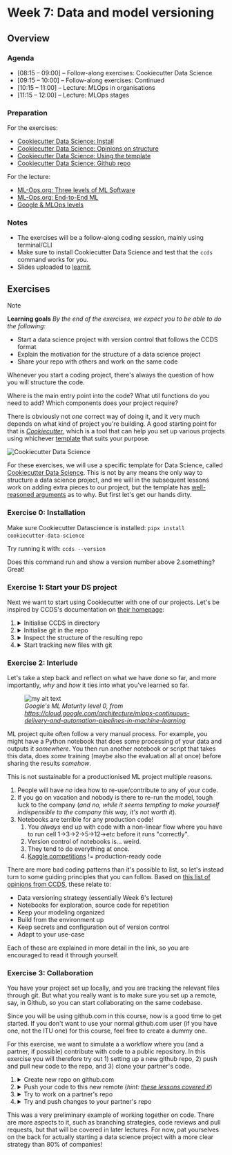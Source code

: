 # Week 7: Data and model versioning

## Overview

### Agenda

 * [08:15 – 09:00] – Follow-along exercises: Cookiecutter Data Science
 * [09:15 – 10:00] – Follow-along exercises: Continued
 * [10:15 – 11:00] – Lecture: MLOps in organisations
 * [11:15 – 12:00] – Lecture: MLOps stages

### Preparation

For the exercises:

* [Cookiecutter Data Science: Install](https://cookiecutter-data-science.drivendata.org/)
* [Cookiecutter Data Science: Opinions on structure](https://cookiecutter-data-science.drivendata.org/opinions/)
* [Cookiecutter Data Science: Using the template](https://cookiecutter-data-science.drivendata.org/using-the-template/)
* [Cookiecutter Data Science: Github repo](https://github.com/drivendataorg/cookiecutter-data-science)

For the lecture:

* [ML-Ops.org: Three levels of ML Software](https://ml-ops.org/content/three-levels-of-ml-software)
* [ML-Ops.org: End-to-End ML](https://ml-ops.org/content/end-to-end-ml-workflow)
* [Google & MLOps levels](https://cloud.google.com/architecture/mlops-continuous-delivery-and-automation-pipelines-in-machine-learning)


### Notes

* The exercises will be a follow-along coding session, mainly using terminal/CLI
* Make sure to install Cookiecutter Data Science and test that the `ccds` command works for you.
* Slides uploaded to [learnit](https://learnit.itu.dk/course/view.php?id=3023571#section-7).

## Exercises

> [!NOTE]
> **Learning goals**
> <i>By the end of the exercises, we expect you to be able to do the following:</i>
> <ul>
> <li>Start a data science project with version control that follows the CCDS format</li>
> <li>Explain the motivation for the structure of a data science project</li>
> <li>Share your repo with others and work on the same code</li>

Whenever you start a coding project, there's always the question of how you will structure the code.

Where is the main entry point into the code? What util functions do you need to add? Which components does your project require?

There is obviously not _one_ correct way of doing it, and it very much depends on what kind of project you're building. A good starting point for that is [_Cookiecutter_](https://cookiecutter.readthedocs.io/en/stable/README.html), which is a tool that can help you set up various projects using whichever [template](https://www.cookiecutter.io/templates) that suits your purpose.


![Cookiecutter Data Science](https://cookiecutter-data-science.drivendata.org/ccds.png "Cookiecutter Data Science AI overlord logo")

For these exercises, we will use a specific template for Data Science, called [Cookiecutter Data Science](https://cookiecutter-data-science.drivendata.org/). This is not by any means the only way to structure a data science project, and we will in the subsequent lessons work on adding extra pieces to our project, but the template has [well-reasoned arguments](https://cookiecutter-data-science.drivendata.org/opinions/) as to why. But first let's get our hands dirty.



### Exercise 0: Installation

Make sure Cookiecutter Datascience is installed:
`pipx install cookiecutter-data-science`

Try running it with:
`ccds --version`

Does this command run and show a version number above 2.something? Great!

### Exercise 1: Start your DS project

Next we want to start using Cookiecutter with one of our projects. Let's be inspired by CCDS's documentation on [their homepage](https://cookiecutter-data-science.drivendata.org/using-the-template/):



1. <details> <summary> Initialise CCDS in directory </summary>
   In the terminal, run <code>ccds</code>

   <pre><i><u>Discuss in pairs what each option does</u></i></pre>
   </details>
   
2. <details> <summary> Initialise git in the repo</summary> 
   In the terminal, run <code>git init</code>
   </details>

3. <details> <summary>Inspect the structure of the resulting repo </summary>

   ```

   ├── LICENSE            <- Open-source license if one is chosen
   ├── Makefile           <- Makefile with convenience commands like `make data` or `make train`
   ├── README.md          <- The top-level README for developers using this project.
   ├── data
   │   ├── external       <- Data from third party sources.
   │   ├── interim        <- Intermediate data that has been transformed.
   │   ├── processed      <- The final, canonical data sets for modeling.
   │   └── raw            <- The original, immutable data dump.
   │
   ├── docs               <- A default mkdocs project; see www.mkdocs.org for details
   │
   ├── models             <- Trained and serialized models, model predictions, or model summaries
   │
   ├── notebooks          <- Jupyter notebooks. Naming convention is a number (for ordering),
   │                         the creator's initials, and a short `-` delimited description, e.g.
   │                         `1.0-jqp-initial-data-exploration`.
   │
   ├── pyproject.toml     <- Project configuration file with package metadata for 
   │                         {{ cookiecutter.module_name }} and configuration for tools like black
   │
   ├── references         <- Data dictionaries, manuals, and all other explanatory materials.
   │
   ├── reports            <- Generated analysis as HTML, PDF, LaTeX, etc.
   │   └── figures        <- Generated graphics and figures to be used in reporting
   │
   ├── requirements.txt   <- The requirements file for reproducing the analysis environment, e.g.
   │                         generated with `pip freeze > requirements.txt`
   │
   ├── setup.cfg          <- Configuration file for flake8
   │
   └── {{ cookiecutter.module_name }}   <- Source code for use in this project.
      │
      ├── __init__.py             <- Makes {{ cookiecutter.module_name }} a Python module
      │
      ├── config.py               <- Store useful variables and configuration
      │
      ├── dataset.py              <- Scripts to download or generate data
      │
      ├── features.py             <- Code to create features for modeling
      │
      ├── modeling                
      │   ├── __init__.py 
      │   ├── predict.py          <- Code to run model inference with trained models          
      │   └── train.py            <- Code to train models
      │
      └── plots.py                <- Code to create visualizations   
   ```

   <pre><i><u>Discuss in pairs how this structure makes sense to you</u>

   <li>Do you understand where the ML code goes?</li>
   <li>What does each of the pre-generated files do?</li>
   <li>Any terms that you don't know what they mean?</li>
   <li>Other confusing things?</li></i></pre>

   </details>

4. <details><summary>Start tracking new files with git</summary>
   <tt> git add .</tt>

   <tt> git commit -m "Initial DDCS commit"</tt>

   <pre><i><u>What does <code>git add .</code> do?
   Also: what's in .gitignore?</u></i></pre>

  </details>

### Exercise 2: Interlude

Let's take a step back and reflect on what we have done so far, and more importantly, _why_ and _how_ it ties into what you've learned so far.

<figure>
  <img src="https://cloud.google.com/static/architecture/images/mlops-continuous-delivery-and-automation-pipelines-in-machine-learning-2-manual-ml.svg" alt="my alt text"/>
  <figcaption><i>Google's ML Maturity level 0, from <a href="https://cloud.google.com/architecture/mlops-continuous-delivery-and-automation-pipelines-in-machine-learning">https://cloud.google.com/architecture/mlops-continuous-delivery-and-automation-pipelines-in-machine-learning</a></i></figcaption>
</figure>

ML project quite often follow a very manual process. For example, you might have a Python notebook that does some processing of your data and outputs it _somewhere_. You then run another notebook or script that takes this data, does _some_ training (maybe also the evaluation all at once) before sharing the results _somehow_.

This is not sustainable for a productionised ML project multiple reasons.

1. People will have _no_ idea how to re-use/contribute to any of your code.
2. If you go on vacation and nobody is there to re-run the model, tough luck to the company (_and no, while it seems tempting to make yourself indispensible to the company this way, it's not worth it_).
3. Notebooks are terrible for any production code!
   1. You _always_ end up with code with a non-linear flow where you have to run cell 1&rarr;3&rarr;2&rarr;5&rarr;12&rarr;etc before it runs "correctly".
   2. Version control of notebooks is... weird.
   3. They tend to do everything at once.
   4. [Kaggle competitions](https://www.kaggle.com/code) != production-ready code 

There are more bad coding patterns than it's possible to list, so let's instead turn to some guiding principles that you can follow. Based on [this list of opinions from CCDS](https://cookiecutter-data-science.drivendata.org/opinions), these relate to:

* Data versioning strategy (essentially Week 6's lecture)
* Notebooks for exploration, source code for repetition
* Keep your modeling organized
* Build from the environment up
* Keep secrets and configuration out of version control
* Adapt to your use-case

Each of these are explained in more detail in the link, so you are encouraged to read it through yourself.

### Exercise 3: Collaboration

You have your project set up locally, and you are tracking the relevant files through git. But what you really want is to make sure you set up a remote, say, in Github, so you can start collaborating on the same codebase.

Since you will be using github.com in this course, now is a good time to get started. If you don't want to use your normal github.com user (if you have one, not the ITU one) for this course, feel free to create a dummy one.

For this exercise, we want to simulate a a workflow where you (and a partner, if possible) contribute with code to a public repository. In this exercise you will therefore try out 1) setting up a new github repo, 2) push and pull new code to the repo, and 3) clone your partner's code.

1. <details> <summary> Create new repo on github.com </summary>
   <figure>
   <img src="resources/create_new_repo.png" alt="my alt text"/>
   <figcaption><i>Create a new repo on Github using the green button shown to the right.</i></figcaption>
   </figure>
   </details>
2. <details> <summary> Push your code to this new remote (<i>hint: <a href="https://lasselundstenjensen.github.io/itu-bds-sdse/lessons/git-basics/remote-and-fetch">these lessons covered it</a></i>)</summary>
   <tt>git remote add origin git@github.com:&lt;username&gt;/&lt;new_repo&gt;.git</tt>

   <tt>git push</tt>

   <pre><i><u>We are actually missing an argument to git push. Can you find out what?</u></i></pre>
   <details><summary>Hint:</summary>
   <tt>git push --set-upstream origin main</tt>
   </details>
   </details>
3. <details> <summary> Try to work on a partner's repo </summary>
   Go to a new unversioned/ungitted directory (<i>~/Projects for me</i>) and clone a partner's repo:

   <tt>git clone git@github.com:&lt;username&gt;/&lt;new_repo&gt;.git</tt>

   Now you have a local copy of the code that you can work with!
   </details>
4. <details> <summary> Try and push changes to your partner's repo </summary>
   Good developer practice is to not work directly on main since that is reserved for production code. Instead create a new branch:

   <tt>git checkout -b w07-model-training-script</tt>

   Next step is to make some meaningful changes. As hinted with the branch name, maybe you want to create the training script for the model.

   For now let's not be concerned with how train.py should look like. It depends on the project and such, but it generally takes data and model configurations as input and outputs a trained model. For now, let's just <tt>touch &lt;project_name&gt;/modeling/train.py</tt>.

   And then follow the typical git flow:

   <tt>git add &lt;project_name&gt;/modeling/train.py</tt>
   
   <tt>git commit -m "feat: model training script added"</tt>
   
   <tt>git push</tt>

   <pre><i><u>How does this git push differ from when you pushed to your own repo?</u></i></pre>

   </details>

This was a very preliminary example of working together on code. There are more aspects to it, such as branching strategies, code reviews and pull requests, but that will be covered in later lectures. For now, pat yourselves on the back for actually starting a data science project with a more clear strategy than 80% of companies!
